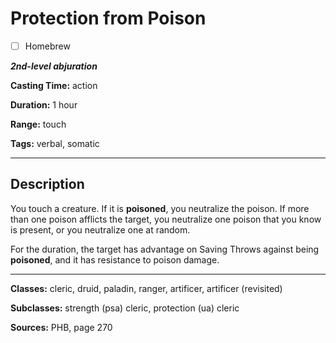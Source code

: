 # Protection from Poison

- [ ] Homebrew

***2nd-level abjuration***

**Casting Time:** action

**Duration:** 1 hour

**Range:** touch

**Tags:** verbal, somatic

---

## Description
You touch a creature.
If it is **poisoned**, you neutralize the poison.
If more than one poison afflicts the target, you neutralize one poison that you know is present, or you neutralize one at random.

For the duration, the target has advantage on Saving Throws against being **poisoned**, and it has resistance to poison damage.

---

**Classes:** cleric, druid, paladin, ranger, artificer, artificer (revisited)

**Subclasses:** strength (psa) cleric, protection (ua) cleric

**Sources:** PHB, page 270
